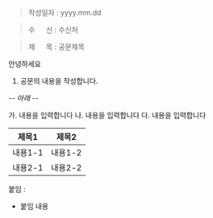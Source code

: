 > 작성일자 : yyyy.mm.dd

> 수 　 신 : 수신처

> 제 　 목 : 공문제목

안녕하세요

1.	공문의 내용을 작성합니다.

_-- 아래 --_

가.	내용을 입력합니다 
나.	내용을 입력합니다 
다.	내용을 입력합니다 


|제목1|제목2|
|---|---|
|내용1-1| 내용1-2|	
|내용2-1| 내용2-2|


붙임 : 
-  붙임 내용

